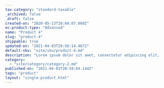 ```yaml
---
tax-category: "standard-taxable"
_archived: false
_draft: false
created-on: "2020-05-13T10:04:07.060Z"
ec-product-type: "Advanced"
name: "Product 4"
slug: "product-4"
shippable: true
updated-on: "2021-04-03T20:58:14.467Z"
default-sku: "site/sku/product-4.md"
description: "Lorem ipsum dolor sit amet, consectetur adipiscing elit, sed do eiusmod tempor incididunt ut labore et dolore magna aliqua. "
category:
  - "site/category/category-2.md"
published-on: "2021-04-03T20:59:04.144Z"
tags: "product"
layout: "single-product.html"
---
```



